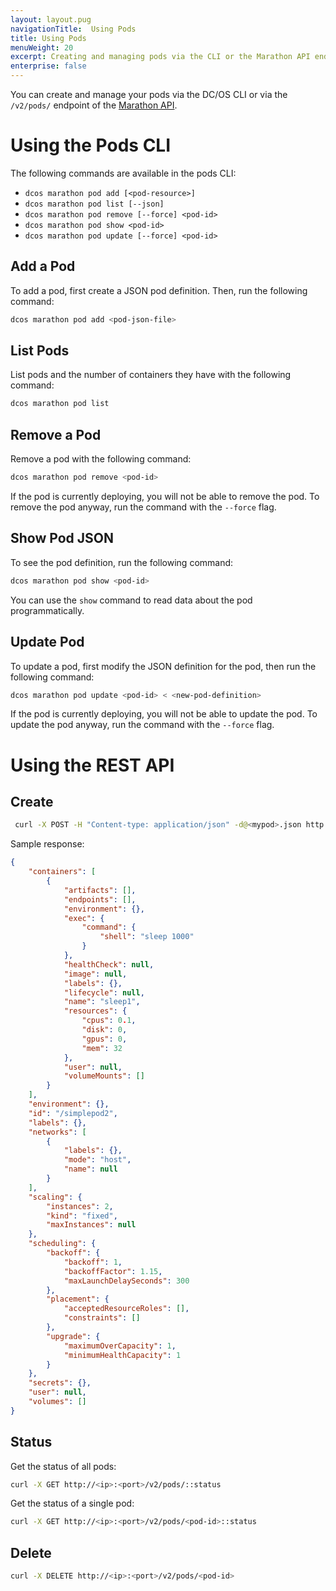 ```yaml
---
layout: layout.pug
navigationTitle:  Using Pods
title: Using Pods
menuWeight: 20
excerpt: Creating and managing pods via the CLI or the Marathon API endpoint
enterprise: false
---
```


You can create and manage your pods via the DC/OS CLI or via the `/v2/pods/` endpoint of the [Marathon API](/1.13/deploying-services/marathon-api/).

# Using the Pods CLI

The following commands are available in the pods CLI:

* `dcos marathon pod add [<pod-resource>]`
* `dcos marathon pod list [--json]`
* `dcos marathon pod remove [--force] <pod-id>`
* `dcos marathon pod show <pod-id>`
* `dcos marathon pod update [--force] <pod-id>`

## Add a Pod

To add a pod, first create a JSON pod definition. Then, run the following command:

```bash
dcos marathon pod add <pod-json-file>
```

## List Pods
List pods and the number of containers they have with the following command:

```bash
dcos marathon pod list
```

## Remove a Pod
Remove a pod with the following command:
```bash
dcos marathon pod remove <pod-id>
```

If the pod is currently deploying, you will not be able to remove the pod. To remove the pod anyway, run the command with the `--force` flag.

## Show Pod JSON
To see the pod definition, run the following command:

```bash
dcos marathon pod show <pod-id>
```
You can use the `show` command to read data about the pod programmatically.

## Update Pod
To update a pod, first modify the JSON definition for the pod, then run the following command:

```bash
dcos marathon pod update <pod-id> < <new-pod-definition>
```

If the pod is currently deploying, you will not be able to update the pod. To update the pod anyway, run the command with the `--force` flag.

# Using the REST API

## Create

```bash
 curl -X POST -H "Content-type: application/json" -d@<mypod>.json http://<ip>:<port>/v2/pods
```

Sample response:

```json
{
    "containers": [
        {
            "artifacts": [],
            "endpoints": [],
            "environment": {},
            "exec": {
                "command": {
                    "shell": "sleep 1000"
                }
            },
            "healthCheck": null,
            "image": null,
            "labels": {},
            "lifecycle": null,
            "name": "sleep1",
            "resources": {
                "cpus": 0.1,
                "disk": 0,
                "gpus": 0,
                "mem": 32
            },
            "user": null,
            "volumeMounts": []
        }
    ],
    "environment": {},
    "id": "/simplepod2",
    "labels": {},
    "networks": [
        {
            "labels": {},
            "mode": "host",
            "name": null
        }
    ],
    "scaling": {
        "instances": 2,
        "kind": "fixed",
        "maxInstances": null
    },
    "scheduling": {
        "backoff": {
            "backoff": 1,
            "backoffFactor": 1.15,
            "maxLaunchDelaySeconds": 300
        },
        "placement": {
            "acceptedResourceRoles": [],
            "constraints": []
        },
        "upgrade": {
            "maximumOverCapacity": 1,
            "minimumHealthCapacity": 1
        }
    },
    "secrets": {},
    "user": null,
    "volumes": []
}
```

## Status

Get the status of all pods:

```bash
curl -X GET http://<ip>:<port>/v2/pods/::status
```

Get the status of a single pod:

```bash
curl -X GET http://<ip>:<port>/v2/pods/<pod-id>::status
```

## Delete

```bash
curl -X DELETE http://<ip>:<port>/v2/pods/<pod-id>
```
 
